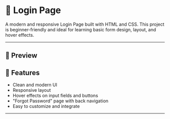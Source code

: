# 🔐 Login Page

A modern and responsive Login Page built with HTML and CSS. This project is beginner-friendly and ideal for learning basic form design, layout, and hover effects.

---

## 📸 Preview


## 🚀 Features

- Clean and modern UI
- Responsive layout
- Hover effects on input fields and buttons
- "Forgot Password" page with back navigation
- Easy to customize and integrate

---

